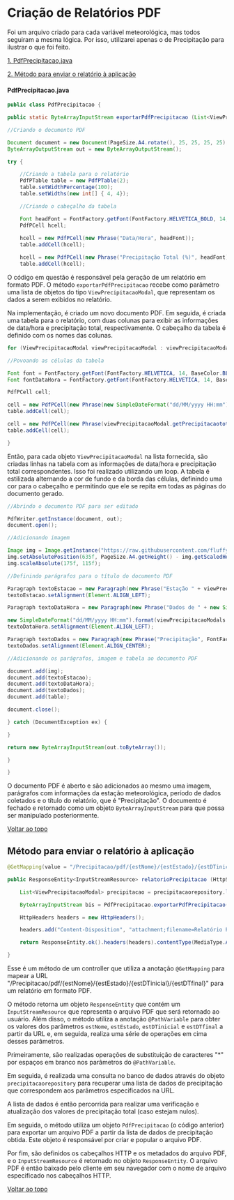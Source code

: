 # Criação de Relatórios PDF
Foi um arquivo criado para cada variável meteorológica, mas todos seguiram a mesma lógica. Por isso, utilizarei apenas o de Precipitação para ilustrar o que foi feito.

<a name="voltar"></a>


[1. PdfPrecipitacao,java](#pdf)

[2. Método para enviar o relatório à aplicação](#endpoint)


<a name="pdf"></a>
#### PdfPrecipitacao.java

```java
public class PdfPrecipitacao {

public static ByteArrayInputStream exportarPdfPrecipitacao (List<ViewPrecipitacaoModal> viewPrecipitacaoModals) throws IOException {

//Criando o documento PDF

Document document = new Document(PageSize.A4.rotate(), 25, 25, 25, 25);
ByteArrayOutputStream out = new ByteArrayOutputStream();

try {

    //Criando a tabela para o relatório
    PdfPTable table = new PdfPTable(2);
    table.setWidthPercentage(100);
    table.setWidths(new int[] { 4, 4});

    //Criando o cabeçalho da tabela

    Font headFont = FontFactory.getFont(FontFactory.HELVETICA_BOLD, 14, BaseColor.WHITE);
    PdfPCell hcell;
  
    hcell = new PdfPCell(new Phrase("Data/Hora", headFont));
    table.addCell(hcell);

    hcell = new PdfPCell(new Phrase("Precipitação Total (%)", headFont));
    table.addCell(hcell);
```
O código em questão é responsável pela geração de um relatório em formato PDF. O método `exportarPdfPrecipitacao` recebe como parâmetro uma lista de objetos do tipo `ViewPrecipitacaoModal`, que representam os dados a serem exibidos no relatório.

Na implementação, é criado um novo documento PDF. Em seguida, é criada uma tabela para o relatório, com duas colunas para exibir as informações de data/hora e precipitação total, respectivamente. O cabeçalho da tabela é definido com os nomes das colunas.

```java
for (ViewPrecipitacaoModal viewPrecipitacaoModal : viewPrecipitacaoModals) {

//Povoando as células da tabela

Font font = FontFactory.getFont(FontFactory.HELVETICA, 14, BaseColor.BLACK);
Font fontDataHora = FontFactory.getFont(FontFactory.HELVETICA, 14, BaseColor.BLACK);

PdfPCell cell;

cell = new PdfPCell(new Phrase(new SimpleDateFormat("dd/MM/yyyy HH:mm").format(viewPrecipitacaoModal.getDatahoraCaptacao()), fontDataHora));
table.addCell(cell);

cell = new PdfPCell(new Phrase(viewPrecipitacaoModal.getPrecipitacaototal(), font));
table.addCell(cell);

}
```
Então, para cada objeto `ViewPrecipitacaoModal` na lista fornecida, são criadas linhas na tabela com as informações de data/hora e precipitação total correspondentes. Isso foi realizado utilizando um loop. A tabela é estilizada alternando a cor de fundo e da borda das células, definindo uma cor para o cabeçalho e permitindo que ele se repita em todas as páginas do documento gerado.

```java
//Abrindo o documento PDF para ser editado

PdfWriter.getInstance(document, out);
document.open();

//Adicionando imagem

Image img = Image.getInstance("https://raw.githubusercontent.com/fluffyfatec/Iacit/Sprint-4/API-IACIT/api/images/iacit.png");
img.setAbsolutePosition(635f, PageSize.A4.getHeight() - img.getScaledHeight() - 90);
img.scaleAbsolute(175f, 115f);

//Definindo parágrafos para o título do documento PDF

Paragraph textoEstacao = new Paragraph(new Phrase("Estação " + viewPrecipitacaoModals.get(0).getEstacaoNome() + ", " + "Estado de " + viewPrecipitacaoModals.get(0).getEstacaoEstado(), FontFactory.getFont(FontFactory.HELVETICA_BOLD, 24, BaseColor.BLACK)));
textoEstacao.setAlignment(Element.ALIGN_LEFT);

Paragraph textoDataHora = new Paragraph(new Phrase("Dados de " + new SimpleDateFormat("dd/MM/yyyy HH:mm").format(viewPrecipitacaoModals.get(0).getDatahoraCaptacao()) + " até " +

new SimpleDateFormat("dd/MM/yyyy HH:mm").format(viewPrecipitacaoModals.get(viewPrecipitacaoModals.size() - 1).getDatahoraCaptacao()), FontFactory.getFont(FontFactory.HELVETICA, 21, BaseColor.BLACK)));
textoDataHora.setAlignment(Element.ALIGN_LEFT);

Paragraph textoDados = new Paragraph(new Phrase("Precipitação", FontFactory.getFont(FontFactory.HELVETICA_BOLD, 18, BaseColor.BLACK)));
textoDados.setAlignment(Element.ALIGN_CENTER);

//Adicionando os parágrafos, imagem e tabela ao documento PDF

document.add(img);
document.add(textoEstacao);
document.add(textoDataHora);
document.add(textoDados);
document.add(table);

document.close();

} catch (DocumentException ex) {

}

return new ByteArrayInputStream(out.toByteArray());

}

}
```
O documento PDF é aberto e são adicionados ao mesmo uma imagem, parágrafos com informações da estação meteorológica, período de dados coletados e o título do relatório, que é "Precipitação". O documento é fechado e retornado como um objeto `ByteArrayInputStream` para que possa ser manipulado posteriormente.

[Voltar ao topo](#voltar)


<a name="endpoint"></a>
## Método para enviar o relatório à aplicação

```java
@GetMapping(value = "/Precipitacao/pdf/{estNome}/{estEstado}/{estDTinicial}/{estDTfinal}", produces = MediaType.APPLICATION_PDF_VALUE)

public ResponseEntity<InputStreamResource> relatorioPrecipitacao (HttpServletResponse response, @PathVariable("estNome") String estNome, @PathVariable("estEstado") String estEstado, @PathVariable("estDTinicial") String estDTinicial, @PathVariable("estDTfinal") String estDTfinal) throws IOException {

    List<ViewPrecipitacaoModal> precipitacao = precipitacaorepository.listRange(estEstado,estNome,Timestamp.valueOf(estDTinicial),Timestamp.valueOf(estDTfinal));

    ByteArrayInputStream bis = PdfPrecipitacao.exportarPdfPrecipitacao(precipitacao);

    HttpHeaders headers = new HttpHeaders();

    headers.add("Content-Disposition", "attachment;filename=Relatório Precipitação " + estNome + "(" + new SimpleDateFormat("dd-MM-yyyy").format(precipitacao.get(0).getDatahoraCaptacao()) + " até " + new SimpleDateFormat("dd-MM-yyyy").format(precipitacao.get(precipitacao.size() - 1).getDatahoraCaptacao()) + ").pdf");

    return ResponseEntity.ok().headers(headers).contentType(MediaType.APPLICATION_PDF).body(new InputStreamResource(bis));

}
```
Esse é um método de um controller que utiliza a anotação `@GetMapping` para mapear a URL "/Precipitacao/pdf/{estNome}/{estEstado}/{estDTinicial}/{estDTfinal}" para um relatório em formato PDF.

O método retorna um objeto `ResponseEntity` que contém um `InputStreamResource` que representa o arquivo PDF que será retornado ao usuário. Além disso, o método utiliza a anotação `@PathVariable` para obter os valores dos parâmetros `estNome`, `estEstado`, `estDTinicial` e `estDTfinal` a partir da URL e, em seguida, realiza uma série de operações em cima desses parâmetros.

Primeiramente, são realizadas operações de substituição de caracteres "*" por espaços em branco nos parâmetros do `@PathVariable`. 

Em seguida, é realizada uma consulta no banco de dados através do objeto `precipitacaorepository` para recuperar uma lista de dados de precipitação que correspondem aos parâmetros especificados na URL.

A lista de dados é então percorrida para realizar uma verificação e atualização dos valores de precipitação total (caso estejam nulos).

Em seguida, o método utiliza um objeto `PdfPrecipitacao` (o código anterior) para exportar um arquivo PDF a partir da lista de dados de precipitação obtida. Este objeto é responsável por criar e popular o arquivo PDF.

Por fim, são definidos os cabeçalhos HTTP e os metadados do arquivo PDF, e o `InputStreamResource` é retornado no objeto `ResponseEntity`. O arquivo PDF é então baixado pelo cliente em seu navegador com o nome de arquivo especificado nos cabeçalhos HTTP.

[Voltar ao topo](#voltar)

